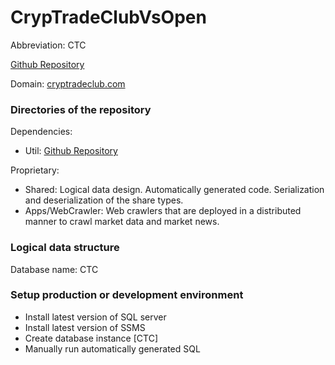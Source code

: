 # CrypTradeClubVsOpen

Abbreviation: CTC

[Github Repository](https://github.com/GCHAIN2024/CrypTradeClubVsOpen)

Domain: [cryptradeclub.com](http://cryptradeclub.com/lander)

### Directories of the repository

Dependencies:
- Util: [Github Repository](https://github.com/lchenmay/Common/tree/main/Util)

Proprietary:
- Shared: Logical data design. Automatically generated code. Serialization and deserialization of the share types.
- Apps/WebCrawler: Web crawlers that are deployed in a distributed manner to crawl market data and market news.

### Logical data structure

Database name: CTC

### Setup production or development environment

- Install latest version of SQL server
- Install latest version of SSMS
- Create database instance [CTC]
- Manually run automatically generated SQL